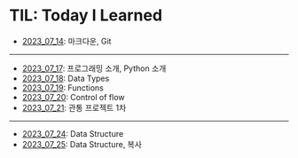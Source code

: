 # TIL: Today I Learned
- [2023_07_14](20230714/README.md): 마크다운, Git
---
- [2023_07_17](20230717/README.md): 프로그래밍 소개, Python 소개
- [2023_07_18](20230718/README.md): Data Types
- [2023_07_19](20230719/README.md): Functions
- [2023_07_20](20230720/README.md): Control of flow
- [2023_07_21](20230721_PJT/README.md): 관통 프로젝트 1차
---
- [2023_07_24](20230724/README.md): Data Structure
- [2023_07_25](20230725/README.md): Data Structure, 복사
